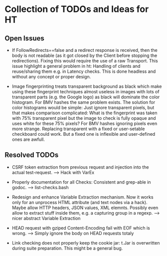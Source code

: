 Collection of TODOs and Ideas for HT
====================================

Open Issues
-----------

*  If FollowRedirects==false and a redirect response is received, then
   the body is not readable (as it got closed by the Client before stopping
   the redirections).  Fixing this would require the use of a raw
   Transport.  This issue highlight a general problem in ht: Handling of
   clients and reuse/sharing them e.g. in Latency checks.  This is done
   headless and without any concept or proper design.

*  Image fingerprinting treats transparent background as black which
   make using these fingerprint techniques almost useless in images with
   lots of transparent parts (e.g. the Google logo) as black will dominate
   the color histogram. For BMV hashes the same problem exists.
   The solution for color histograms would be simple: Just ignore transparent
   pixels, but that makes comparison complicated: What is the fingerprint
   was taken with 75% transparent pixel but the image to check is fully
   opaque and uses white for these 75% pixels? For BMV hashes ignoring pixels
   even more strange.
   Replacing transparent with a fixed or user-setable checkboard could work.
   But a fixed one is inflexible and user-defined ones are awfull.

Resolved TODOs
--------------

*  CSRF token extraction from previous request and injection
   into the actual test-request.
   --> Hack with VarEx

*  Properly documentation for all Checks: Consistent and
   grep-able in godoc.
   --> list-checks.bash

*  Redesign and enhance Variable Extraction mechanism. Now it works only
   for an unprocess HTML attribute (and text nodes via a hack). Maybe allow
   HTTP headers, JSON values, XML elemnts. Possibly even allow to extract
   stuff inside them, e.g. a capturing group in a regexp.
   --> nicer abstract Variable Extraction

*  HEAD request with gziped Content-Encoding fail with EOF which is
   wrong.
   --> Simply ignore the body on HEAD requests totaly

*  Link checking does not properly keep the cookie jar: t.Jar is overwritten
   during suite preparation.  This might be a general bug.
